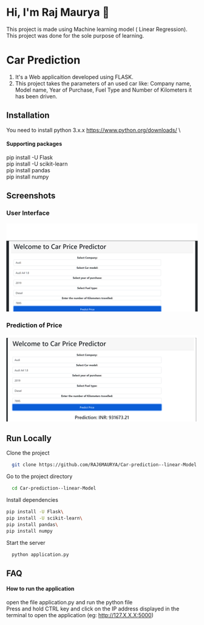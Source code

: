 
# Hi, I'm Raj Maurya 👋

This project is made using Machine learning model ( Linear Regression).
This project was done for the sole purpose of learning. 




# Car Prediction 

1. It's a Web applicaition developed using FLASK.
2. This project takes the parameters of an used car like: Company name, Model name, Year of Purchase, Fuel Type and Number of Kilometers it has been driven.
## Installation

You need to install python 3.x.x https://www.python.org/downloads/ \

####  Supporting packages

pip install -U Flask\
pip install -U scikit-learn\
pip install pandas\
pip install numpy


## Screenshots
### User Interface
![App Screenshot](https://raw.githubusercontent.com/RAJ6MAURYA/Car-prediction--linear-Model/master/img/demo.bmp)

### Prediction of Price
![Prediction Screenshot](https://raw.githubusercontent.com/RAJ6MAURYA/Car-prediction--linear-Model/master/img/Pred.bmp)

## Run Locally

Clone the project

```bash
  git clone https://github.com/RAJ6MAURYA/Car-prediction--linear-Model.git
```

Go to the project directory

```bash
  cd Car-prediction--linear-Model
```

Install dependencies

```bash
pip install -U Flask\
pip install -U scikit-learn\
pip install pandas\
pip install numpy
```

Start the server

```bash
  python application.py 
  ```


## FAQ

#### How to run the application 

open the file application.py and run the python file \
Press and hold CTRL key and click on the IP address displayed in the terminal to open the application (eg: http://127.X.X.X:5000)



